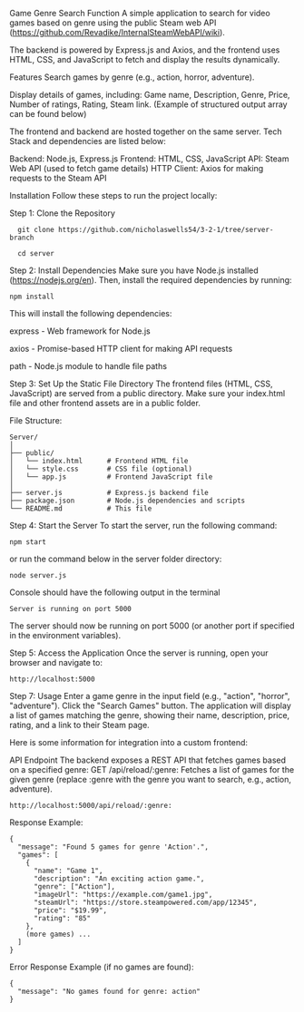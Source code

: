   Game Genre Search Function
  A simple application to search for video games based on genre using the public Steam web API (https://github.com/Revadike/InternalSteamWebAPI/wiki). 
  
  The backend is powered by Express.js and Axios, and the frontend uses HTML, CSS, and JavaScript to fetch and display the results dynamically.

Features
  Search games by genre (e.g., action, horror, adventure).
  
  Display details of games, including: Game name, Description, Genre, Price, Number of ratings, Rating, Steam link. (Example of structured output array can be found below)
    
  The frontend and backend are hosted together on the same server.
    Tech Stack and dependencies are listed below:
    
  Backend: Node.js, Express.js
    Frontend: HTML, CSS, JavaScript
    API: Steam Web API (used to fetch game details)
    HTTP Client: Axios for making requests to the Steam API

Installation
Follow these steps to run the project locally:

Step 1:
Clone the Repository
   
      git clone https://github.com/nicholaswells54/3-2-1/tree/server-branch
      
      cd server

Step 2:
Install Dependencies
Make sure you have Node.js installed (https://nodejs.org/en). Then, install the required dependencies by running:

    npm install
    
This will install the following dependencies:

express - Web framework for Node.js

axios - Promise-based HTTP client for making API requests

path - Node.js module to handle file paths

Step 3:
 Set Up the Static File Directory
The frontend files (HTML, CSS, JavaScript) are served from a public directory. Make sure your index.html file and other frontend assets are in a public folder.

   File Structure:

    Server/
    │
    ├── public/
    │   └── index.html      # Frontend HTML file
    │   └── style.css       # CSS file (optional)
    │   └── app.js          # Frontend JavaScript file
    │
    ├── server.js           # Express.js backend file
    ├── package.json        # Node.js dependencies and scripts
    └── README.md           # This file


Step 4:
Start the Server
To start the server, run the following command:

    npm start
  or run the command below in the server folder directory:

    node server.js

  Console should have the following output in the terminal
  
    Server is running on port 5000
  
The server should now be running on port 5000 (or another port if specified in the environment variables).

Step 5:
Access the Application
Once the server is running, open your browser and navigate to:
    
    http://localhost:5000

Step 7:
Usage
Enter a game genre in the input field (e.g., "action", "horror", "adventure").
Click the "Search Games" button.
The application will display a list of games matching the genre, showing their name, description, price, rating, and a link to their Steam page.

Here is some information for integration into a custom frontend:


API Endpoint
The backend exposes a REST API that fetches games based on a specified genre:
GET /api/reload/:genre: Fetches a list of games for the given genre (replace :genre with the genre you want to search, e.g., action, adventure).

    http://localhost:5000/api/reload/:genre:

Response Example:

    {
      "message": "Found 5 games for genre 'Action'.",
      "games": [
        {
          "name": "Game 1",
          "description": "An exciting action game.",
          "genre": ["Action"],
          "imageUrl": "https://example.com/game1.jpg",
          "steamUrl": "https://store.steampowered.com/app/12345",
          "price": "$19.99",
          "rating": "85"
        },
        (more games) ...
      ]
    }

  
  Error Response Example (if no games are found):

  
    {
      "message": "No games found for genre: action"
    }
